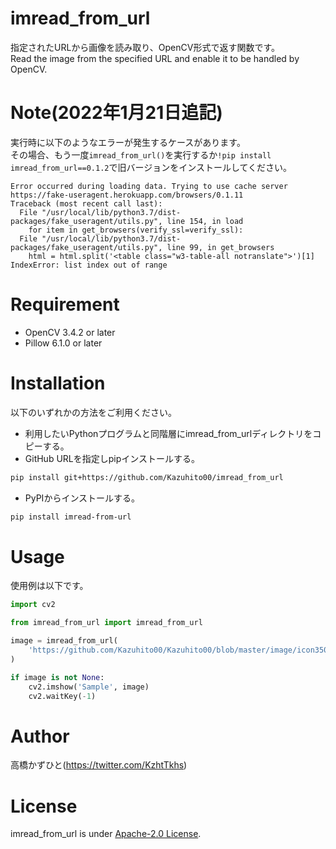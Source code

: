 # imread_from_url
指定されたURLから画像を読み取り、OpenCV形式で返す関数です。<Br>
Read the image from the specified URL and enable it to be handled by OpenCV.
 
# Note(2022年1月21日追記)
実行時に以下のようなエラーが発生するケースがあります。<br>
その場合、もう一度`imread_from_url()`を実行するか`!pip install imread_from_url==0.1.2`で旧バージョンをインストールしてください。
```
Error occurred during loading data. Trying to use cache server https://fake-useragent.herokuapp.com/browsers/0.1.11
Traceback (most recent call last):
  File "/usr/local/lib/python3.7/dist-packages/fake_useragent/utils.py", line 154, in load
    for item in get_browsers(verify_ssl=verify_ssl):
  File "/usr/local/lib/python3.7/dist-packages/fake_useragent/utils.py", line 99, in get_browsers
    html = html.split('<table class="w3-table-all notranslate">')[1]
IndexError: list index out of range
```
 
# Requirement
* OpenCV 3.4.2 or later
* Pillow 6.1.0 or later
 
# Installation
以下のいずれかの方法をご利用ください。
* 利用したいPythonプログラムと同階層にimread_from_urlディレクトリをコピーする。<br>
* GitHub URLを指定しpipインストールする。<Br>
```bash
pip install git+https://github.com/Kazuhito00/imread_from_url
```
* PyPIからインストールする。<Br>
```bash
pip install imread-from-url
```
 
# Usage
使用例は以下です。
 
```python
import cv2

from imread_from_url import imread_from_url

image = imread_from_url(
    'https://github.com/Kazuhito00/Kazuhito00/blob/master/image/icon350.jpg?raw=true'
)

if image is not None:
    cv2.imshow('Sample', image)
    cv2.waitKey(-1)

```

# Author
高橋かずひと(https://twitter.com/KzhtTkhs)
 
# License 
imread_from_url is under [Apache-2.0 License](LICENSE).

